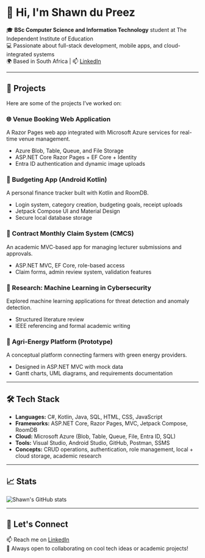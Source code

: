 # 👋 Hi, I'm Shawn du Preez

🎓 **BSc Computer Science and Information Technology** student at The Independent Institute of Education  
💻 Passionate about full-stack development, mobile apps, and cloud-integrated systems  
🌍 Based in South Africa | 📫 [LinkedIn](https://www.linkedin.com/in/shawn-du-preez-6228a9284)

---

## 🚀 Projects

Here are some of the projects I’ve worked on:

### 🌐 Venue Booking Web Application
A Razor Pages web app integrated with Microsoft Azure services for real-time venue management.
- Azure Blob, Table, Queue, and File Storage
- ASP.NET Core Razor Pages + EF Core + Identity
- Entra ID authentication and dynamic image uploads

### 📱 Budgeting App (Android Kotlin)
A personal finance tracker built with Kotlin and RoomDB.
- Login system, category creation, budgeting goals, receipt uploads
- Jetpack Compose UI and Material Design
- Secure local database storage

### 🧾 Contract Monthly Claim System (CMCS)
An academic MVC-based app for managing lecturer submissions and approvals.
- ASP.NET MVC, EF Core, role-based access
- Claim forms, admin review system, validation features

### 🧠 Research: Machine Learning in Cybersecurity
Explored machine learning applications for threat detection and anomaly detection.
- Structured literature review
- IEEE referencing and formal academic writing

### 🌱 Agri-Energy Platform (Prototype)
A conceptual platform connecting farmers with green energy providers.
- Designed in ASP.NET MVC with mock data
- Gantt charts, UML diagrams, and requirements documentation

---

## 🛠️ Tech Stack

- **Languages:** C#, Kotlin, Java, SQL, HTML, CSS, JavaScript
- **Frameworks:** ASP.NET Core, Razor Pages, MVC, Jetpack Compose, RoomDB
- **Cloud:** Microsoft Azure (Blob, Table, Queue, File, Entra ID, SQL)
- **Tools:** Visual Studio, Android Studio, GitHub, Postman, SSMS
- **Concepts:** CRUD operations, authentication, role management, local + cloud storage, academic research

---

## 📈 Stats

![Shawn's GitHub stats](https://github-readme-stats.vercel.app/api?username=st10294003&show_icons=true&theme=github_dark)

---

## 🤝 Let's Connect

📫 Reach me on [LinkedIn](https://www.linkedin.com/in/shawn-du-preez-6228a9284)  
🧠 Always open to collaborating on cool tech ideas or academic projects!
